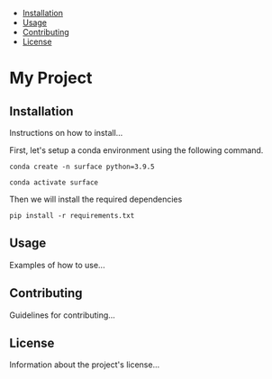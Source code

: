 - [Installation](#installation)
- [Usage](#usage)
- [Contributing](#contributing)
- [License](#license)


# My Project

## Installation

Instructions on how to install...

First, let's setup a conda environment using the following command. 

```
conda create -n surface python=3.9.5

conda activate surface
```

Then we will install the required dependencies 
```
pip install -r requirements.txt
```

## Usage

Examples of how to use...

## Contributing

Guidelines for contributing...

## License

Information about the project's license...
